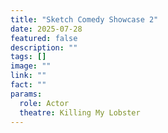 ```yaml
---
title: "Sketch Comedy Showcase 2"
date: 2025-07-28
featured: false
description: ""
tags: []
image: ""
link: ""
fact: ""
params:
  role: Actor
  theatre: Killing My Lobster
---
```

